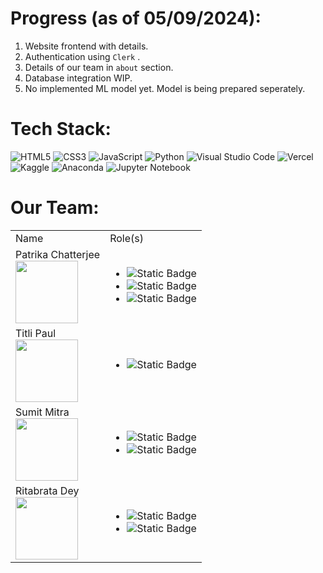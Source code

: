# Progress (as of 05/09/2024):
1. Website frontend with details.
2. Authentication using <code>Clerk</code> .
3. Details of our team in <code>about</code> section.
4. Database integration WIP.
5. No implemented ML model yet. Model is being prepared seperately.

# Tech Stack:<br>
![HTML5](https://img.shields.io/badge/html5-%23E34F26.svg?style=for-the-badge&logo=html5&logoColor=white)
![CSS3](https://img.shields.io/badge/css3-%231572B6.svg?style=for-the-badge&logo=css3&logoColor=white)
![JavaScript](https://img.shields.io/badge/javascript-%23323330.svg?style=for-the-badge&logo=javascript&logoColor=%23F7DF1E)
![Python](https://img.shields.io/badge/python-3670A0?style=for-the-badge&logo=python&logoColor=ffdd54)
![Visual Studio Code](https://img.shields.io/badge/Visual%20Studio%20Code-0078d7.svg?style=for-the-badge&logo=visual-studio-code&logoColor=white)
![Vercel](https://img.shields.io/badge/vercel-%23000000.svg?style=for-the-badge&logo=vercel&logoColor=white)
![Kaggle](https://img.shields.io/badge/Kaggle-035a7d?style=for-the-badge&logo=kaggle&logoColor=white)
![Anaconda](https://img.shields.io/badge/Anaconda-%2344A833.svg?style=for-the-badge&logo=anaconda&logoColor=white)
![Jupyter Notebook](https://img.shields.io/badge/jupyter-%23FA0F00.svg?style=for-the-badge&logo=jupyter&logoColor=white)

# Our Team:
<table>
  <tr>
    <td>Name</td>
    <td>Role(s)</td>
  </tr>
  <tr>
    <td>Patrika Chatterjee
      <br>
    <image width="100" height="100" src="assets/naru.jpeg"></td>
    <td>
      <ul>
        <li><img alt="Static Badge" src="https://img.shields.io/badge/Manager-blue"></li>
        <li><img alt="Static Badge" src="https://img.shields.io/badge/Frontend-green"></li>
        <li><img alt="Static Badge" src="https://img.shields.io/badge/Backend-Red"></li>
      </ul>
    </td>
  </tr>
      <tr>
    <td>Titli Paul
      <br>
    <image width="100" height="100" src="assets/titli.jpeg"></td>
    <td>
      <ul>
        <li><img alt="Static Badge" src="https://img.shields.io/badge/Documentation-purple"></li>
      </ul>
    </td>
  </tr>
      <tr>
    <td>Sumit Mitra
      <br>
    <image width="100" height="100" src="assets/sumit.jpeg"></td>
    <td>
      <ul>
        <li><img alt="Static Badge" src="https://img.shields.io/badge/Model Developer-yellow"></li>
        <li><img alt="Static Badge" src="https://img.shields.io/badge/Backend-Red"></li>
      </ul>
    </td>
  </tr>
      <tr>
    <td>Ritabrata Dey
      <br>
    <image width="100" height="100" src="assets/Ritabrata dey.png"></td>
    <td>
      <ul>
        <li><img alt="Static Badge" src="https://img.shields.io/badge/Frontend-green"></li>
        <li><img alt="Static Badge" src="https://img.shields.io/badge/Backend-Red"></li>
      </ul>
    </td>
  </tr>
</table>
